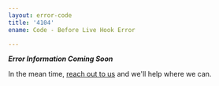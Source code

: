 ```yaml
---
layout: error-code
title: '4104'
ename: Code - Before Live Hook Error

---
```


***Error Information Coming Soon***

In the mean time, [reach out to us](mailto:help@nanobox.io) and we'll help where we can.

